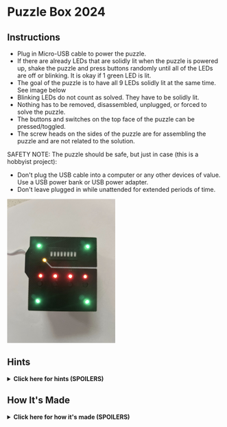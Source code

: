 # Puzzle Box 2024
## Instructions
- Plug in Micro-USB cable to power the puzzle.
- If there are already LEDs that are solidly lit when the puzzle is powered up, shake the puzzle and press buttons randomly until all of the LEDs are off or blinking. It is okay if 1 green LED is lit.
- The goal of the puzzle is to have all 9 LEDs solidly lit at the same time. See image below
- Blinking LEDs do not count as solved. They have to be solidly lit.
- Nothing has to be removed, disassembled, unplugged, or forced to solve the puzzle.
- The buttons and switches on the top face of the puzzle can be pressed/toggled.
- The screw heads on the sides of the puzzle are for assembling the puzzle and are not related to the solution.

SAFETY NOTE: The puzzle should be safe, but just in case (this is a hobbyist project):
- Don't plug the USB cable into a computer or any other devices of value. Use a USB power bank or USB power adapter.
- Don't leave plugged in while unattended for extended periods of time.

<img src="https://raw.githubusercontent.com/rsandzimier/puzzle_box_2024/main/assets/solved.jpg" width="50%"/>

## Hints
<details>
  <summary><b>Click here for hints (SPOILERS)</b></summary>
  
<hr>

  <b>General Hint 1:</b>
  <br/>
  There are 3 different colors of LEDs (4 red, 1 yellow, and 4 green). LEDs of the same color are related to each other.
  
  <details>
    <summary><b>General Hint 2:</b></summary>
    The 3 colored groups of LEDs are completely independent from each other. Anything on the puzzle used in the solution for one color will not be used in the solution for the other colors.
  </details>

  <hr>

  <details>
    <summary><b>Red Puzzle Hint 1:</b></summary>
    Press the buttons under the red LEDs. Can you get any of them to light up?
  </details>
  <details>
    <summary><b>Red Puzzle Hint 2:</b></summary>
    You only have to press 1 button at a time.
  </details>
  <details>
    <summary><b>Red Puzzle Hint 3:</b></summary>
    The buttons have to be pressed in a particular order.
  </details>
  <details>
    <summary><b>Red Puzzle Hint 4:</b></summary>
    If all 4 red LEDs are off, the red puzzle has been reset. You will have to start from the beginning.
  </details>
  <details>
    <summary><b>Red Puzzle Hint 5:</b></summary>
    Each LED can only be turned on by the button below it. But doing so may turn off other LEDs. And doing so at the wrong time might reset the puzzle.
  </details>  
  <details>
    <summary><b>Red Puzzle Hint 6:</b></summary>
    Take note of any patterns you find. Patterns repeat.
  </details>
  <details>
    <summary><b>Red Puzzle Hint 7:</b></summary>
    Notice that an LED will only turn on if the LED to the left of it is already on.
  </details>
  <details>
    <summary><b>Red Puzzle Hint 8:</b></summary>
    Think of it as moving the light from left to right. Once you've moved the light all the way to the right, start back over from the left.
  </details>
  <details>
    <summary><b>Red Puzzle Solution:</b></summary>
    When all of the red LEDs are off, press the buttons in the following order to solve the puzzle (button 1 on the far left, button 4 on the far right): 1, 2, 3, 4, 1, 2, 3, 1, 2, 1
  </details>

  <hr>

  <details>
    <summary><b>Yellow Puzzle Hint 1:</b></summary>
    Is there something different about the yellow LED?
  </details>
  <details>
    <summary><b>Yellow Puzzle Hint 2:</b></summary>
    The yellow LED is blinking. Is there any pattern to the blinking?
  </details>
  <details>
    <summary><b>Yellow Puzzle Hint 3:</b></summary>
    The length of the blinks and the gaps between the blinks is not constant.
  </details>
  <details>
    <summary><b>Yellow Puzzle Hint 4:</b></summary>
    The extra long pause between blinks marks the end of the pattern.
  </details>
  <details>
    <summary><b>Yellow Puzzle Hint 5:</b></summary>
    How many blinks are there in the pattern?
  </details>
  <details>
    <summary><b>Yellow Puzzle Hint 6:</b></summary>
    There are 8 blinks. Does 8 show up anywhere else in the puzzle?
  </details>
  <details>
    <summary><b>Yellow Puzzle Hint 7:</b></summary>
    There are 8 dip switches near the yellow LED.
  </details>
  <details>
    <summary><b>Yellow Puzzle Hint 8:</b></summary>
    Typically, a LONG blink is considered ON/HIGH, and a SHORT blink is considered OFF/LOW.
  </details>
  <details>
    <summary><b>Yellow Puzzle Hint 9:</b></summary>
    There is a white line near the yellow LED. Where does it lead?
  </details>
  <details>
    <summary><b>Yellow Puzzle Hint 10:</b></summary>
    The white line leads to 8 numbers on the side of the box. The 8 blinks, 8 dip switches, and 8 numbers on the side of the box are related.
  </details>
  <details>
    <summary><b>Yellow Puzzle Hint 11:</b></summary>
    The dip switches are labeled from 1-8.
  </details>
  <details>
    <summary><b>Yellow Puzzle Hint 12:</b></summary>
    The numbers on the side of the box map the order of the blinks to the order of the dip switches.
  </details>
  <details>
    <summary><b>Yellow Puzzle Hint 13:</b></summary>
    The 1st blink corresponds to the 5th dip switch.
  </details>
  <details>
    <summary><b>Yellow Puzzle Hint 14:</b></summary>
    The 2nd blink corresponds to the 4th dip switch. The 3rd blink corresponds to the 7th dip switch.
  </details>
  <details>
    <summary><b>Yellow Puzzle Hint 15:</b></summary>
    The blinking pattern is SHORT, LONG, LONG, LONG, SHORT, SHORT, SHORT, LONG.
  </details>
  <details>
    <summary><b>Yellow Puzzle Solution:</b></summary>
    Toggle the dip switches to the following configuration to solve the puzzle (from left to right, up is on): OFF, ON, ON, ON, OFF, OFF, ON, OFF
  </details>

  <hr>

  <details>
    <summary><b>Green Puzzle Hint 1:</b></summary>
    Focus on 1 green LED. Can you find a way to turn it on?
  </details>
  <details>
    <summary><b>Green Puzzle Hint 2:</b></summary>
    Can you do the same thing to turn on a 2nd LED? A 3rd? A 4th?
  </details>
  <details>
    <summary><b>Green Puzzle Hint 3:</b></summary>
    Can you figure out what is causing the LEDs to turn off?
  </details>
  <details>
    <summary><b>Green Puzzle Hint 4:</b></summary>
    There is a ball moving inside the puzzle. Moving the ball to certain positions will turn LEDs on, but other positions will turn the LEDs off.
  </details>
  <details>
    <summary><b>Green Puzzle Hint 5:</b></summary>
    Moving the ball to the corners will turn on the corresponding LED. See the green circles in the diagram below. But moving the ball to the reset zones (red X's in diagram below) will turn the LEDs off.
    <br><br/>
    <img src="https://raw.githubusercontent.com/rsandzimier/puzzle_box_2024/main/assets/maze_points.jpg" width="50%"/>
  </details>
  <details>
    <summary><b>Green Puzzle Hint 6:</b></summary>
    Can you find a way to move the ball to all 4 corners without crossing the reset zones?
  </details>
  <details>
    <summary><b>Green Puzzle Hint 7:</b></summary>
    Maybe you are thinking about the puzzle 2-dimensionally.
  </details>
  <details>
    <summary><b>Green Puzzle Hint 8:</b></summary>
    There is a different path for the ball to follow, but requires the ball to move to a different height to use that path.
  </details>
  <details>
    <summary><b>Green Puzzle Hint 9:</b></summary>
    Flip the box over. Does that open up any new path for the ball to take?
  </details>
  <details>
    <summary><b>Green Puzzle Solution:</b></summary>
    Turn on 2 LEDs, flip the box over (without passing through the reset zones), use the alternative path to move to the other side of the box, flip the box back over, and turn on the remaining 2 LEDs. The paths the ball can move on are shown in the diagram below. The blue path is the 2D path the ball in confined to if the puzzle is held upright. The pink path is accessible by flipping the puzzle over and allows the ball to get to the other side without triggering the reset zones. Paths are for reference and not drawn to scale (the blue path is lower down in the box and the pink path is inside the box above the blue path).
    <br><br/>
    <img src="https://raw.githubusercontent.com/rsandzimier/puzzle_box_2024/main/assets/maze_path.jpg" width="50%"/>
  </details>
<hr>
</details>

## How It's Made
<details>
  <summary><b>Click here for how it's made (SPOILERS)</b></summary>
  <br>
  I designed a PCB using KiCad and had the board manufactured by JLCPCB, including the soldering of surface mount components. Photos below of top and bottom of the 100mm x 100mm PCB received from JLCPCB.

  <img src="https://raw.githubusercontent.com/rsandzimier/puzzle_box_2024/main/assets/100mm_board_front.jpg" width="50%"/>
  <img src="https://raw.githubusercontent.com/rsandzimier/puzzle_box_2024/main/assets/100mm_board_back.jpg" width="50%"/>
  
  I designed the PCB to have 4 panels separated by V-grooves. The panels can be broken apart by hand. Each puzzle uses 2 panels, so each PCB makes 2 puzzles. Photos below of 2 panels used for 1 puzzle.

  <img src="https://raw.githubusercontent.com/rsandzimier/puzzle_box_2024/main/assets/boards_front.jpg" width="50%"/>
  <img src="https://raw.githubusercontent.com/rsandzimier/puzzle_box_2024/main/assets/boards_back.jpg" width="50%"/>

  Below are all of the through hole components used for the puzzle. 6 IR phototransistors, 6 IR LED emitters, 1 capacitor, 1 micro-USB breakout board, header pins, 8 dip switches, 4 buttons, and 9 colored LEDs.
  
  <img src="https://raw.githubusercontent.com/rsandzimier/puzzle_box_2024/main/assets/boards_with_components.jpg" width="50%"/>
  <img src="https://raw.githubusercontent.com/rsandzimier/puzzle_box_2024/main/assets/boards_soldered.jpg" width="50%"/>
  <img src="https://raw.githubusercontent.com/rsandzimier/puzzle_box_2024/main/assets/boards_soldered_stacked.jpg" width="50%"/>
  <img src="https://raw.githubusercontent.com/rsandzimier/puzzle_box_2024/main/assets/bottom_cover_cad1.png" width="50%"/>
  <img src="https://raw.githubusercontent.com/rsandzimier/puzzle_box_2024/main/assets/bottom_cover_cad2.png" width="50%"/>
  <img src="https://raw.githubusercontent.com/rsandzimier/puzzle_box_2024/main/assets/top_cover_cad1.png" width="50%"/>
  <img src="https://raw.githubusercontent.com/rsandzimier/puzzle_box_2024/main/assets/top_cover_cad2.png" width="50%"/>
  <img src="https://raw.githubusercontent.com/rsandzimier/puzzle_box_2024/main/assets/bottom_maze1.png" width="50%"/>
  <img src="https://raw.githubusercontent.com/rsandzimier/puzzle_box_2024/main/assets/bottom_maze2.png" width="50%"/>
  <img src="https://raw.githubusercontent.com/rsandzimier/puzzle_box_2024/main/assets/top_maze_cad1.png" width="50%"/>
  <img src="https://raw.githubusercontent.com/rsandzimier/puzzle_box_2024/main/assets/top_maze_cad2.png" width="50%"/>
  <img src="https://raw.githubusercontent.com/rsandzimier/puzzle_box_2024/main/assets/assembly_components.jpg" width="50%"/>
  <img src="https://raw.githubusercontent.com/rsandzimier/puzzle_box_2024/main/assets/mazes_assembled.jpg" width="50%"/>

  <img src="https://raw.githubusercontent.com/rsandzimier/puzzle_box_2024/main/assets/top_maze_pre-assembly.jpg" width="50%"/>
  <img src="https://raw.githubusercontent.com/rsandzimier/puzzle_box_2024/main/assets/top_maze_assembly.jpg" width="50%"/>
  <img src="https://raw.githubusercontent.com/rsandzimier/puzzle_box_2024/main/assets/top_cover_pre-assembly.jpg" width="50%"/>
  <img src="https://raw.githubusercontent.com/rsandzimier/puzzle_box_2024/main/assets/top_cover_assembly_side.jpg" width="50%"/>
  <img src="https://raw.githubusercontent.com/rsandzimier/puzzle_box_2024/main/assets/top_cover_assembly_front.jpg" width="50%"/>
  <img src="https://raw.githubusercontent.com/rsandzimier/puzzle_box_2024/main/assets/top_cover_assembly.jpg" width="50%"/>
  <img src="https://raw.githubusercontent.com/rsandzimier/puzzle_box_2024/main/assets/maze_assembly_side.jpg" width="50%"/>
  <img src="https://raw.githubusercontent.com/rsandzimier/puzzle_box_2024/main/assets/maze_assembly.jpg" width="50%"/>
  <img src="https://raw.githubusercontent.com/rsandzimier/puzzle_box_2024/main/assets/bottom_maze_preassembly.jpg" width="50%"/>
  <img src="https://raw.githubusercontent.com/rsandzimier/puzzle_box_2024/main/assets/bottom_maze_assembly.jpg" width="50%"/>
  <img src="https://raw.githubusercontent.com/rsandzimier/puzzle_box_2024/main/assets/bottom_cover_preassembly.jpg" width="50%"/>
  <img src="https://raw.githubusercontent.com/rsandzimier/puzzle_box_2024/main/assets/bottom_cover_assembly.jpg" width="50%"/>

</details>
